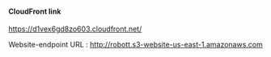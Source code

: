 #### CloudFront link 
https://d1vex6gd8zo603.cloudfront.net/

Website-endpoint URL :
http://robott.s3-website-us-east-1.amazonaws.com
